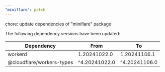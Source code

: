 ```yaml
---
"miniflare": patch
---
```


chore: update dependencies of "miniflare" package

The following dependency versions have been updated:

| Dependency                | From          | To            |
| ------------------------- | ------------- | ------------- |
| workerd                   | 1.20241022.0  | 1.20241106.1  |
| @cloudflare/workers-types | ^4.20241022.0 | ^4.20241106.0 |
